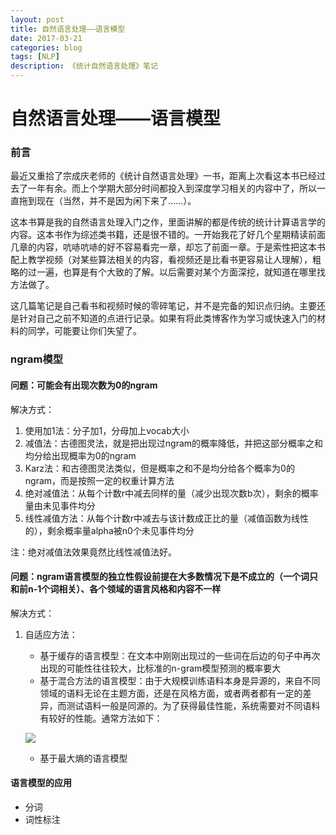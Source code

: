 ```yaml
--- 
layout: post 
title: 自然语言处理——语言模型
date: 2017-03-21 
categories: blog 
tags: [NLP] 
description: 《统计自然语言处理》笔记
--- 
```


# 自然语言处理——语言模型

### 前言

最近又重拾了宗成庆老师的《统计自然语言处理》一书，距离上次看这本书已经过去了一年有余。而上个学期大部分时间都投入到深度学习相关的内容中了，所以一直拖到现在（当然，并不是因为闲下来了……）。

这本书算是我的自然语言处理入门之作，里面讲解的都是传统的统计计算语言学的内容。这本书作为综述类书籍，还是很不错的。一开始我花了好几个星期精读前面几章的内容，吭哧吭哧的好不容易看完一章，却忘了前面一章。于是索性把这本书配上教学视频（对某些算法相关的内容，看视频还是比看书更容易让人理解），粗略的过一遍，也算是有个大致的了解。以后需要对某个方面深挖，就知道在哪里找方法做了。

这几篇笔记是自己看书和视频时候的零碎笔记，并不是完备的知识点归纳。主要还是针对自己之前不知道的点进行记录。如果有将此类博客作为学习或快速入门的材料的同学，可能要让你们失望了。

### ngram模型

#### 问题：可能会有出现次数为0的ngram

解决方式：

1. 使用加1法：分子加1，分母加上vocab大小
2. 减值法：古德图灵法，就是把出现过ngram的概率降低，并把这部分概率之和均分给出现概率为0的ngram
3. Karz法：和古德图灵法类似，但是概率之和不是均分给各个概率为0的ngram，而是按照一定的权重计算方法
4. 绝对减值法：从每个计数r中减去同样的量（减少出现次数b次），剩余的概率量由未见事件均分
5. 线性减值方法：从每个计数r中减去与该计数成正比的量（减值函数为线性的），剩余概率量alpha被n0个未见事件均分

注：绝对减值法效果竟然比线性减值法好。

#### 问题：ngram语言模型的独立性假设前提在大多数情况下是不成立的（一个词只和前n-1个词相关）、各个领域的语言风格和内容不一样

解决方式：

1. 自适应方法：
	* 基于缓存的语言模型：在文本中刚刚出现过的一些词在后边的句子中再次出现的可能性往往较大，比标准的n-gram模型预测的概率要大
	* 基于混合方法的语言模型：由于大规模训练语料本身是异源的，来自不同领域的语料无论在主题方面，还是在风格方面，或者两者都有一定的差异，而测试语料一般是同源的。为了获得最佳性能，系统需要对不同语料有较好的性能。通常方法如下：
	
	![](http://bloglxm.oss-cn-beijing.aliyuncs.com/nlp-note1-1.png)
	
	* 基于最大熵的语言模型
	
#### 语言模型的应用

* 分词
* 词性标注
